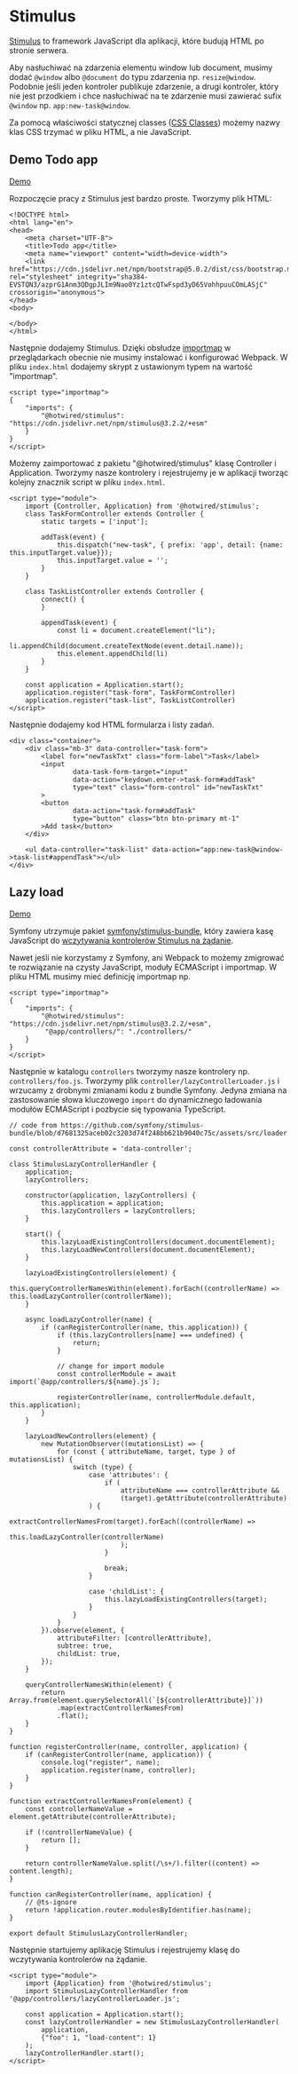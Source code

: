 # Stimulus

[Stimulus](https://stimulus.hotwired.dev/) to framework JavaScript dla aplikacji, które budują HTML po stronie serwera.

Aby nasłuchiwać na zdarzenia elementu window lub document, musimy dodać `@window` albo `@document` do typu zdarzenia np. `resize@window`. 
Podobnie jeśli jeden kontroler publikuje zdarzenie, a drugi kontroler, który nie jest przodkiem i chce nasłuchiwać na te zdarzenie musi zawierać sufix `@window` np. `app:new-task@window`.

Za pomocą właściwości statycznej classes ([CSS Classes](https://stimulus.hotwired.dev/reference/css-classes)) możemy nazwy klas CSS trzymać w pliku HTML, a nie JavaScript.

## Demo Todo app

[Demo](https://codepen.io/morawskim/pen/qBLLOgv)

Rozpoczęcie pracy z Stimulus jest bardzo proste. Tworzymy plik HTML:

```
<!DOCTYPE html>
<html lang="en">
<head>
    <meta charset="UTF-8">
    <title>Todo app</title>
    <meta name="viewport" content="width=device-width">
    <link href="https://cdn.jsdelivr.net/npm/bootstrap@5.0.2/dist/css/bootstrap.min.css" rel="stylesheet" integrity="sha384-EVSTQN3/azprG1Anm3QDgpJLIm9Nao0Yz1ztcQTwFspd3yD65VohhpuuCOmLASjC" crossorigin="anonymous">
</head>
<body>

</body>
</html>
```

Następnie dodajemy Stimulus. 
Dzięki obsłudze [importmap](https://developer.mozilla.org/en-US/docs/Web/HTML/Element/script/type/importmap) w przeglądarkach obecnie nie musimy instalować i konfigurować Webpack.
W pliku `index.html` dodajemy skrypt z ustawionym typem na wartość "importmap".

```
<script type="importmap">
{
    "imports": {
        "@hotwired/stimulus": "https://cdn.jsdelivr.net/npm/stimulus@3.2.2/+esm"
    }
}
</script>
```

Możemy zaimportować z pakietu "@hotwired/stimulus" klasę Controller i Application.
Tworzymy nasze kontrolery i rejestrujemy je w aplikacji tworząc kolejny znacznik script w pliku `index.html`.

```
<script type="module">
    import {Controller, Application} from '@hotwired/stimulus';
    class TaskFormController extends Controller {
        static targets = ['input'];

        addTask(event) {
            this.dispatch("new-task", { prefix: 'app', detail: {name:  this.inputTarget.value}});
            this.inputTarget.value = '';
        }
    }

    class TaskListController extends Controller {
        connect() {
        }

        appendTask(event) {
            const li = document.createElement("li");
            li.appendChild(document.createTextNode(event.detail.name));
            this.element.appendChild(li)
        }
    }

    const application = Application.start();
    application.register("task-form", TaskFormController)
    application.register("task-list", TaskListController)
</script>
```

Następnie dodajemy kod HTML formularza i listy zadań.

```
<div class="container">
    <div class="mb-3" data-controller="task-form">
        <label for="newTaskTxt" class="form-label">Task</label>
        <input
                data-task-form-target="input"
                data-action="keydown.enter->task-form#addTask"
                type="text" class="form-control" id="newTaskTxt"
        >
        <button
                data-action="task-form#addTask"
                type="button" class="btn btn-primary mt-1"
        >Add task</button>
    </div>

    <ul data-controller="task-list" data-action="app:new-task@window->task-list#appendTask"></ul>
</div>
```

## Lazy load

[Demo](https://playcode.io/1626964)

Symfony utrzymuje pakiet [symfony/stimulus-bundle](https://github.com/symfony/stimulus-bundle), który zawiera kasę JavaScript do [wczytywania kontrolerów Stimulus na żądanie](https://github.com/symfony/stimulus-bundle/blob/2.x/assets/src/loader.ts).

Nawet jeśli nie korzystamy z Symfony, ani Webpack to możemy zmigrować te rozwiązanie na czysty JavaScript, moduły ECMAScript i importmap.
W pliku HTML musimy mieć definicję importmap np.

```
<script type="importmap">
{
    "imports": {
        "@hotwired/stimulus": "https://cdn.jsdelivr.net/npm/stimulus@3.2.2/+esm",
         "@app/controllers/": "./controllers/"
    }
}
</script>
```

Następnie w katalogu `controllers` tworzymy nasze kontrolery np. `controllers/foo.js`.
Tworzymy plik `controller/lazyControllerLoader.js` i wrzucamy z drobnymi zmianami kodu z bundle Symfony.
Jedyna zmiana na zastosowanie słowa kluczowego `import` do dynamicznego ładowania modułów ECMAScript i pozbycie się typowania TypeScript.

```
// code from https://github.com/symfony/stimulus-bundle/blob/d7681325aceb02c3203d74f248bb621b9040c75c/assets/src/loader.ts

const controllerAttribute = 'data-controller';

class StimulusLazyControllerHandler {
    application;
    lazyControllers;

    constructor(application, lazyControllers) {
        this.application = application;
        this.lazyControllers = lazyControllers;
    }

    start() {
        this.lazyLoadExistingControllers(document.documentElement);
        this.lazyLoadNewControllers(document.documentElement);
    }

    lazyLoadExistingControllers(element) {
        this.queryControllerNamesWithin(element).forEach((controllerName) => this.loadLazyController(controllerName));
    }

    async loadLazyController(name) {
        if (canRegisterController(name, this.application)) {
            if (this.lazyControllers[name] === undefined) {
                return;
            }

            // change for import module
            const controllerModule = await import(`@app/controllers/${name}.js`);

            registerController(name, controllerModule.default, this.application);
        }
    }

    lazyLoadNewControllers(element) {
        new MutationObserver((mutationsList) => {
            for (const { attributeName, target, type } of mutationsList) {
                switch (type) {
                    case 'attributes': {
                        if (
                            attributeName === controllerAttribute &&
                            (target).getAttribute(controllerAttribute)
                    ) {
                            extractControllerNamesFrom(target).forEach((controllerName) =>
                                this.loadLazyController(controllerName)
                            );
                        }

                        break;
                    }

                    case 'childList': {
                        this.lazyLoadExistingControllers(target);
                    }
                }
            }
        }).observe(element, {
            attributeFilter: [controllerAttribute],
            subtree: true,
            childList: true,
        });
    }

    queryControllerNamesWithin(element) {
        return Array.from(element.querySelectorAll(`[${controllerAttribute}]`))
            .map(extractControllerNamesFrom)
            .flat();
    }
}

function registerController(name, controller, application) {
    if (canRegisterController(name, application)) {
        console.log("register", name);
        application.register(name, controller);
    }
}

function extractControllerNamesFrom(element) {
    const controllerNameValue = element.getAttribute(controllerAttribute);

    if (!controllerNameValue) {
        return [];
    }

    return controllerNameValue.split(/\s+/).filter((content) => content.length);
}

function canRegisterController(name, application) {
    // @ts-ignore
    return !application.router.modulesByIdentifier.has(name);
}

export default StimulusLazyControllerHandler;
```

Następnie startujemy aplikację Stimulus i rejestrujemy klasę do wczytywania kontrolerów na żądanie.

```
<script type="module">
    import {Application} from '@hotwired/stimulus';
    import StimulusLazyControllerHandler from '@app/controllers/lazyControllerLoader.js';

    const application = Application.start();
    const lazyControllerHandler = new StimulusLazyControllerHandler(
        application,
        {"foo": 1, "load-content": 1}
    );
    lazyControllerHandler.start();
</script>
```
